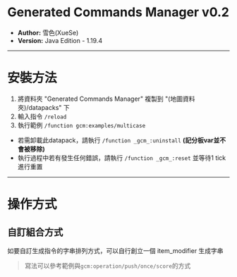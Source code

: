 # Generated Commands Manager v0.2
 
- **Author:** 雪色(XueSe)
- **Version:** Java Edition - 1.19.4

---

# 安裝方法

1. 將資料夾 "Generated Commands Manager" 複製到 "(地圖資料夾)/datapacks" 下
2. 輸入指令 `/reload`
3. 執行範例 `/function gcm:examples/multicase`

- 若需卸載此datapack，請執行 `/function _gcm_:uninstall` **(記分板var並不會被移除)**
- 執行過程中若有發生任何錯誤，請執行 `/function _gcm_:reset` 並等待1 tick進行重置

---

# 操作方式

## 自訂組合方式

如要自訂生成指令的字串排列方式，可以自行創立一個 item_modifier 生成字串

> 寫法可以參考範例與`gcm:operation/push/once/score`的方式
